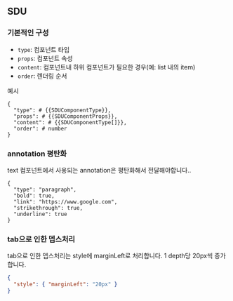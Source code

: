 ## SDU

### 기본적인 구성

- `type`: 컴포넌트 타입
- `props`: 컴포넌트 속성
- `content`: 컴포넌트내 하위 컴포넌트가 필요한 경우(예: list 내의 item)
- `order`: 렌더링 순서

예시

```text
{
  "type": # {{SDUComponentType}},
  "props": # {{SDUComponentProps}},
  "content": # {{SDUComponentType[]}},
  "order": # number
}
```

### annotation 평탄화

text 컴포넌트에서 사용되는 annotation은 평탄화해서 전달해야합니다..

```text
{
  "type": "paragraph",
  "bold": true,
  "link": "https://www.google.com",
  "strikethrough": true,
  "underline": true
}
```

### tab으로 인한 뎁스처리

tab으로 인한 뎁스처리는 style에 marginLeft로 처리합니다. 1 depth당 20px씩 증가합니다.

```json
{
  "style": { "marginLeft": "20px" }
}
```
